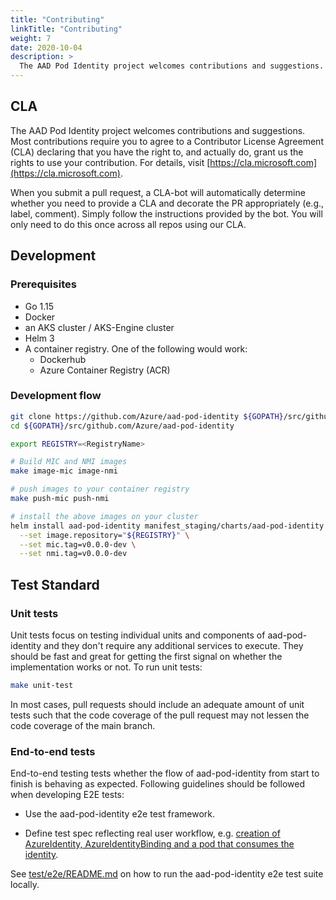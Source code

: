 ```yaml
---
title: "Contributing"
linkTitle: "Contributing"
weight: 7
date: 2020-10-04
description: >
  The AAD Pod Identity project welcomes contributions and suggestions.
---
```


## CLA

The AAD Pod Identity project welcomes contributions and suggestions. Most contributions require you to agree to a Contributor License Agreement (CLA) declaring that you have the right to, and actually do, grant us the rights to use your contribution. For details, visit [https://cla.microsoft.com](https://cla.microsoft.com).

When you submit a pull request, a CLA-bot will automatically determine whether you need to provide a CLA and decorate the PR appropriately (e.g., label, comment). Simply follow the instructions provided by the bot. You will only need to do this once across all repos using our CLA.

## Development

### Prerequisites

- Go 1.15
- Docker
- an AKS cluster / AKS-Engine cluster
- Helm 3
- A container registry. One of the following would work:
  - Dockerhub
  - Azure Container Registry (ACR)

### Development flow

```bash
git clone https://github.com/Azure/aad-pod-identity ${GOPATH}/src/github.com/Azure/aad-pod-identity
cd ${GOPATH}/src/github.com/Azure/aad-pod-identity

export REGISTRY=<RegistryName>

# Build MIC and NMI images
make image-mic image-nmi

# push images to your container registry
make push-mic push-nmi

# install the above images on your cluster
helm install aad-pod-identity manifest_staging/charts/aad-pod-identity \
  --set image.repository="${REGISTRY}" \
  --set mic.tag=v0.0.0-dev \
  --set nmi.tag=v0.0.0-dev
```

## Test Standard

### Unit tests

Unit tests focus on testing individual units and components of aad-pod-identity and they don't require any additional services to execute. They should be fast and great for getting the first signal on whether the implementation works or not. To run unit tests:

```bash
make unit-test
```

In most cases, pull requests should include an adequate amount of unit tests such that the code coverage of the pull request may not lessen the code coverage of the  main branch.

### End-to-end tests

End-to-end testing tests whether the flow of aad-pod-identity from start to finish is behaving as expected. Following guidelines should be followed when developing E2E tests:

- Use the aad-pod-identity e2e test framework.

- Define test spec reflecting real user workflow, e.g. [creation of AzureIdentity, AzureIdentityBinding and a pod that consumes the identity](https://github.com/Azure/aad-pod-identity/blob/5c9c5e541d6612c31af4d09dc0ec7654388cc076/test/e2e/single_identity_test.go#L33-L96).

See [test/e2e/README.md](https://github.com/Azure/aad-pod-identity/blob/master/test/e2e/README.md) on how to run the aad-pod-identity e2e test suite locally.
